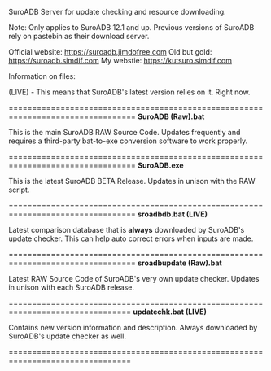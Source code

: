 SuroADB Server for update checking and resource downloading.

Note: Only applies to SuroADB 12.1 and up. Previous versions of SuroADB rely
on pastebin as their download server.

Official website: https://suroadb.jimdofree.com
Old but gold: https://suroadb.simdif.com
My webstie: https://kutsuro.simdif.com


Information on files:

(LIVE) - This means that SuroADB's latest version relies on it. Right now.

=================================================================================
<strong>SuroADB (Raw).bat</strong>

This is the main SuroADB RAW Source Code. Updates frequently and requires
a third-party bat-to-exe conversion software to work properly.

=================================================================================
<strong>SuroADB.exe</strong>

This is the latest SuroADB BETA Release. Updates in unison with the RAW script.

=================================================================================
<strong>sroadbdb.bat (LIVE)</strong>

Latest comparison database that is <strong>always</strong> downloaded by
SuroADB's update checker. This can help auto correct errors when inputs are made.

=================================================================================
<strong>sroadbupdate (Raw).bat</strong>

Latest RAW Source Code of SuroADB's very own update checker. Updates in unison
with each SuroADB release.

================================================================================
<strong>updatechk.bat (LIVE)</strong>

Contains new version information and description. Always downloaded by SuroADB's
update checker as well.

================================================================================
